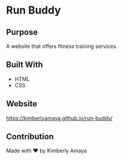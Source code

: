 # Run Buddy

## Purpose
A website that offers fitness training services.

## Built With
* HTML
* CSS

## Website
https://kimberlyamaya.github.io/run-buddy/

## Contribution
Made with ❤️ by Kimberly Amaya
